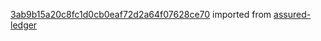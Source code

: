 [3ab9b15a20c8fc1d0cb0eaf72d2a64f07628ce70](https://github.com/insolar/assured-ledger/commit/3ab9b15a20c8fc1d0cb0eaf72d2a64f07628ce70) imported from [assured-ledger](https://github.com/insolar/assured-ledger)
